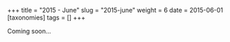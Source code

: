 +++
title = "2015 - June"
slug = "2015-june"
weight = 6
date = 2015-06-01
[taxonomies]
tags = []
+++

Coming soon...